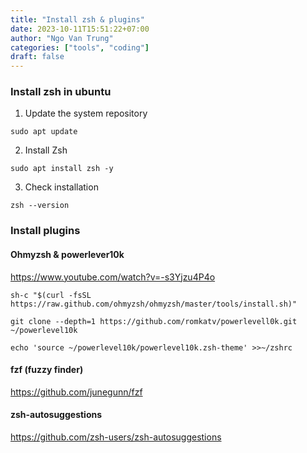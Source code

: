 ```yaml
---
title: "Install zsh & plugins"
date: 2023-10-11T15:51:22+07:00
author: "Ngo Van Trung"
categories: ["tools", "coding"]
draft: false
---
```

### Install zsh in ubuntu
1. Update the system repository
```shell
sudo apt update
```

2. Install Zsh
```shell
sudo apt install zsh -y
```

3. Check installation
```shell
zsh --version
```

### Install plugins
#### Ohmyzsh & powerlever10k
https://www.youtube.com/watch?v=-s3Yjzu4P4o


```shell
sh-c "$(curl -fsSL https://raw.github.com/ohmyzsh/ohmyzsh/master/tools/install.sh)"

git clone --depth=1 https://github.com/romkatv/powerlevell0k.git ~/powerlevel10k

echo 'source ~/powerlevel10k/powerlevel10k.zsh-theme' >>~/zshrc
```


#### fzf (fuzzy finder)
https://github.com/junegunn/fzf

#### zsh-autosuggestions
https://github.com/zsh-users/zsh-autosuggestions
